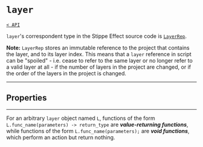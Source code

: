 <!-- Proofread and update for 1.2.0 -->
<!-- TODO
    * L.get_name() -> string
    * L.set_name(string);
    * Renames
      * Renamed `L.get_frame(int)` to `L.get_cel(int)`
      * Renamed `L.set_frame(int, image)` to `L.set_cel(int, image)`
      * Renamed `L.edit_frame(int, image)` to `L.edit_cel(int, image)`
      * Renamed `L.link_frames()` to `L.link_cels()`
      * Renamed `L.unlink_frames()` to `L.unlink_cels()`
      * Renamed `L.disable_layer()` to `L.disable()`
      * Renamed `L.enable_layer()` to `L.enable()`
-->

# `layer`

[`< API`](README.md)

`layer`'s correspondent type in the Stippe Effect source code is [`LayerRep`](https://github.com/jbunke/stipple-effect/blob/master/src/com/jordanbunke/stipple_effect/scripting/util/LayerRep.java).

**Note:** `LayerRep` stores an immutable reference to the project that contains the layer, and to its layer index. This means that a `layer` reference in script can be "spoiled" - i.e. cease to refer to the same layer or no longer refer to a valid layer at all - if the number of layers in the project are changed, or if the order of the layers in the project is changed.

---

## Properties

<!-- TODO -->

---

For an arbitrary `layer` object named `L`, functions of the form `L.func_name(parameters) -> return_type` are __*value-returning functions*__, while functions of the form `L.func_name(parameters);` are __*void functions*__, which perform an action but return nothing.

<!-- TODO -->